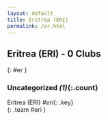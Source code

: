 ```yaml
---
layout: default
title: Eritrea (ERI)
permalink: /er.html
---
```



## Eritrea (ERI) - 0 Clubs
{: #er }









### Uncategorized _(1)_{:.count}


Eritrea  (ERI)  _#eri_{: .key} <br>
{: .team #eri }


 
